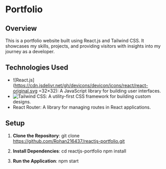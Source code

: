 # Portfolio

## Overview
This is a portfolio website built using React.js and Tailwind CSS. It showcases my skills, projects, and providing visitors with insights into my journey as a developer.


## Technologies Used
- ![React.js](https://cdn.jsdelivr.net/gh/devicons/devicon/icons/react/react-original.svg =32×32): A JavaScript library for building user interfaces.
- ![Tailwind CSS](https://cdn.jsdelivr.net/gh/devicons/devicon/icons/tailwindcss/tailwindcss-original.svg): A utility-first CSS framework for building custom designs.
- React Router: A library for managing routes in React applications.

## Setup
1. **Clone the Repository**:
git clone https://github.com/Rohan216437/reactjs-portfolio.git

2. **Install Dependencies**: 
cd reactjs-portfolio
npm install

3. **Run the Application**:
npm start

